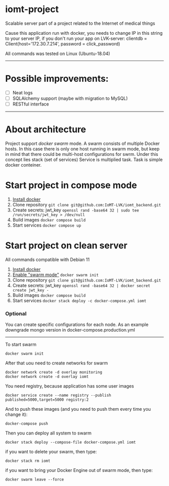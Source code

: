 # iomt-project
Scalable server part of a project related to the Internet of medical things

Cause this application run with docker, you needs to change IP in this string to your server IP, if you don't run your app on LVK-server:
clientdb = Client(host='172.30.7.214', password = click_password)

All commands was tested on Linux (Ubuntu-18.04)

--------------------------------

# Possible improvements:
- [ ] Neat logs
- [ ] SQLAlchemy support (maybe with migration to MySQL)
- [ ] RESTful interface

--------------------------------

# About architecture
Project support *docker swarm* mode.
A swarm consists of multiple Docker hosts. In this case there is only one host running in swarm mode, but keep in mind that there could be multi-host configurations for swrm.
Under this concept lies stack (set of services)
Service is multiplied task.
Task is simple docker conteiner.

# Start project in compose mode
1. [Install docker](https://docs.docker.com/engine/install/)
1. Clone repository
   `git clone git@github.com:IoMT-LVK/iomt_backend.git`
1. Create secrets: jwt\_key
   `openssl rand -base64 32 | sudo tee /run/secrets/jwt_key > /dev/null`
1. Build images
   `docker compose build`
1. Start services
   `docker compose up`

# Start project on clean server
All commands compatible with Debian 11

1. [Install docker](https://docs.docker.com/engine/install/)
1. [Enable "swarm mode"](https://docs.docker.com/engine/swarm/swarm-mode/)
   `docker swarm init`
1. Clone repository
   `git clone git@github.com:IoMT-LVK/iomt_backend.git`
1. Create secrets: jwt\_key
   `openssl rand -base64 32 | docker secret create jwt_key -`
1. Build images
   `docker compose build`
1. Start services
   `docker stack deploy -c docker-compose.yml iomt`

### Optional
You can create specific configurations for each node.
As an example downgrade mongo version in docker-compose.production.yml

--------------------------------

To start swarm
```
docker swarm init
```
After that uou need to create networks for swarm
```
docker network create -d overlay monitoring
docker network create -d overlay iomt
```
You need registry, because application has some user images
```
docker service create --name registry --publish published=5000,target=5000 registry:2
```
And to push these images (and you need to push them every time you change it):
```
docker-compose push
```
Then you can deploy all system to swarm
```
docker stack deploy --compose-file docker-compose.yml iomt
```
if you want to delete your swarm, then type: 
```
docker stack rm iomt
```
if you want to bring your Docker Engine out of swarm mode, then type:
```
docker swarm leave --force
```